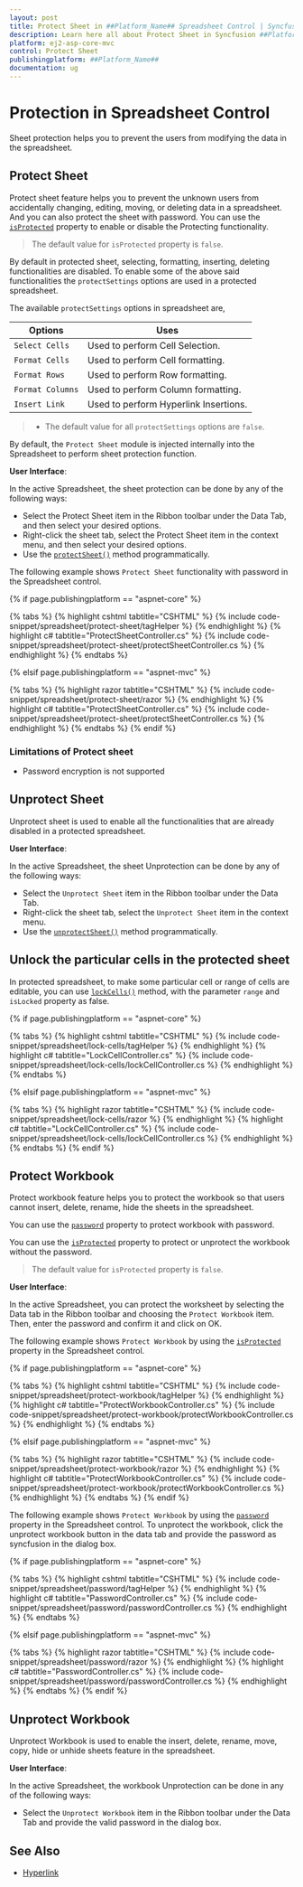 ```yaml
---
layout: post
title: Protect Sheet in ##Platform_Name## Spreadsheet Control | Syncfusion
description: Learn here all about Protect Sheet in Syncfusion ##Platform_Name## Spreadsheet component of Syncfusion Essential JS 2 and more.
platform: ej2-asp-core-mvc
control: Protect Sheet
publishingplatform: ##Platform_Name##
documentation: ug
---
```



# Protection in Spreadsheet Control

Sheet protection helps you to prevent the users from modifying the data in the spreadsheet.

## Protect Sheet

Protect sheet feature helps you to prevent the unknown users from accidentally changing, editing, moving, or deleting data in a spreadsheet. And you can also protect the sheet with password. You can use the [`isProtected`](../api/spreadsheet/#isProtected) property to enable or disable the Protecting functionality.

> The default value for `isProtected` property is `false`.

By default in protected sheet, selecting, formatting, inserting, deleting functionalities are disabled. To enable some of the above said functionalities the `protectSettings` options are used in a protected spreadsheet.

The available `protectSettings` options in spreadsheet are,

| Options | Uses |
|-----|------|
| `Select Cells` | Used to perform Cell Selection. |
| `Format Cells` | Used to perform Cell formatting. |
| `Format Rows` | Used to perform Row formatting. |
| `Format Columns` | Used to perform Column formatting. |
| `Insert Link` | Used to perform Hyperlink Insertions. |

> * The default value for all `protectSettings` options are `false`.

By default, the `Protect Sheet` module is injected internally into the Spreadsheet to perform sheet protection function.

**User Interface**:

In the active Spreadsheet, the sheet protection can be done by any of the following ways:

* Select the Protect Sheet item in the Ribbon toolbar under the Data Tab, and then select your desired options.
* Right-click the sheet tab, select the Protect Sheet item in the context menu, and then select your desired options.
* Use the [`protectSheet()`](../api/spreadsheet/#protectSheet) method programmatically.

The following example shows `Protect Sheet` functionality with password in the Spreadsheet control.

{% if page.publishingplatform == "aspnet-core" %}

{% tabs %}
{% highlight cshtml tabtitle="CSHTML" %}
{% include code-snippet/spreadsheet/protect-sheet/tagHelper %}
{% endhighlight %}
{% highlight c# tabtitle="ProtectSheetController.cs" %}
{% include code-snippet/spreadsheet/protect-sheet/protectSheetController.cs %}
{% endhighlight %}
{% endtabs %}

{% elsif page.publishingplatform == "aspnet-mvc" %}

{% tabs %}
{% highlight razor tabtitle="CSHTML" %}
{% include code-snippet/spreadsheet/protect-sheet/razor %}
{% endhighlight %}
{% highlight c# tabtitle="ProtectSheetController.cs" %}
{% include code-snippet/spreadsheet/protect-sheet/protectSheetController.cs %}
{% endhighlight %}
{% endtabs %}
{% endif %}



### Limitations of Protect sheet

* Password encryption is not supported

## Unprotect Sheet

Unprotect sheet is used to enable all the functionalities that are already disabled in a protected spreadsheet.

**User Interface**:

In the active Spreadsheet, the sheet Unprotection can be done by any of the following ways:

* Select the `Unprotect Sheet` item in the Ribbon toolbar under the Data Tab.
* Right-click the sheet tab, select the `Unprotect Sheet` item in the context menu.
* Use the [`unprotectSheet()`](../api/spreadsheet/#unprotectSheet) method programmatically.

## Unlock the particular cells in the protected sheet

In protected spreadsheet, to make some particular cell or range of cells are editable, you can use [`lockCells()`](../api/spreadsheet/#lockCells) method, with the parameter `range` and `isLocked` property as false.

{% if page.publishingplatform == "aspnet-core" %}

{% tabs %}
{% highlight cshtml tabtitle="CSHTML" %}
{% include code-snippet/spreadsheet/lock-cells/tagHelper %}
{% endhighlight %}
{% highlight c# tabtitle="LockCellController.cs" %}
{% include code-snippet/spreadsheet/lock-cells/lockCellController.cs %}
{% endhighlight %}
{% endtabs %}

{% elsif page.publishingplatform == "aspnet-mvc" %}

{% tabs %}
{% highlight razor tabtitle="CSHTML" %}
{% include code-snippet/spreadsheet/lock-cells/razor %}
{% endhighlight %}
{% highlight c# tabtitle="LockCellController.cs" %}
{% include code-snippet/spreadsheet/lock-cells/lockCellController.cs %}
{% endhighlight %}
{% endtabs %}
{% endif %}



## Protect Workbook

Protect workbook feature helps you to protect the workbook so that users cannot insert, delete, rename, hide the sheets in the spreadsheet.

You can use the [`password`](../api/spreadsheet/#password) property to protect workbook with password.

You can use the [`isProtected`](../api/spreadsheet/#isProtected) property to protect or unprotect the workbook without the password.

> The default value for `isProtected` property is `false`.

**User Interface**:

In the active Spreadsheet, you can protect the worksheet by selecting the Data tab in the Ribbon toolbar and choosing the `Protect Workbook` item. Then, enter the password and confirm it and click on OK.

The following example shows `Protect Workbook` by using the [`isProtected`](../api/spreadsheet/#isProtected) property in the Spreadsheet control.

{% if page.publishingplatform == "aspnet-core" %}

{% tabs %}
{% highlight cshtml tabtitle="CSHTML" %}
{% include code-snippet/spreadsheet/protect-workbook/tagHelper %}
{% endhighlight %}
{% highlight c# tabtitle="ProtectWorkbookController.cs" %}
{% include code-snippet/spreadsheet/protect-workbook/protectWorkbookController.cs %}
{% endhighlight %}
{% endtabs %}

{% elsif page.publishingplatform == "aspnet-mvc" %}

{% tabs %}
{% highlight razor tabtitle="CSHTML" %}
{% include code-snippet/spreadsheet/protect-workbook/razor %}
{% endhighlight %}
{% highlight c# tabtitle="ProtectWorkbookController.cs" %}
{% include code-snippet/spreadsheet/protect-workbook/protectWorkbookController.cs %}
{% endhighlight %}
{% endtabs %}
{% endif %}



The following example shows `Protect Workbook` by using the [`password`](../api/spreadsheet/#password) property in the Spreadsheet control. To unprotect the workbook, click the unprotect workbook button in the data tab and provide the password as syncfusion in the dialog box.

{% if page.publishingplatform == "aspnet-core" %}

{% tabs %}
{% highlight cshtml tabtitle="CSHTML" %}
{% include code-snippet/spreadsheet/password/tagHelper %}
{% endhighlight %}
{% highlight c# tabtitle="PasswordController.cs" %}
{% include code-snippet/spreadsheet/password/passwordController.cs %}
{% endhighlight %}
{% endtabs %}

{% elsif page.publishingplatform == "aspnet-mvc" %}

{% tabs %}
{% highlight razor tabtitle="CSHTML" %}
{% include code-snippet/spreadsheet/password/razor %}
{% endhighlight %}
{% highlight c# tabtitle="PasswordController.cs" %}
{% include code-snippet/spreadsheet/password/passwordController.cs %}
{% endhighlight %}
{% endtabs %}
{% endif %}



## Unprotect Workbook

Unprotect Workbook is used to enable the insert, delete, rename, move, copy, hide or unhide sheets feature  in the spreadsheet.

**User Interface**:

In the active Spreadsheet, the workbook Unprotection can be done in any of the following ways:

* Select the `Unprotect Workbook` item in the Ribbon toolbar under the Data Tab and provide the valid password in the dialog box.

## See Also

* [Hyperlink](./link)